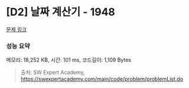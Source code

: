 # [D2] 날짜 계산기 - 1948 

[문제 링크](https://swexpertacademy.com/main/code/problem/problemDetail.do?contestProbId=AV5PnnU6AOsDFAUq) 

### 성능 요약

메모리: 18,252 KB, 시간: 101 ms, 코드길이: 1,109 Bytes



> 출처: SW Expert Academy, https://swexpertacademy.com/main/code/problem/problemList.do